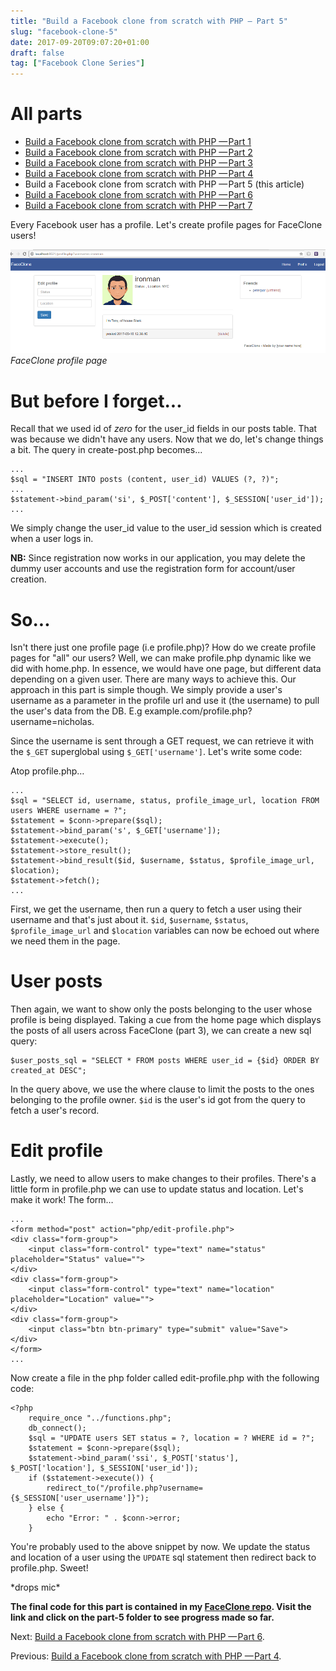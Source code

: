 ```yaml
---
title: "Build a Facebook clone from scratch with PHP — Part 5"
slug: "facebook-clone-5"
date: 2017-09-20T09:07:20+01:00
draft: false
tag: ["Facebook Clone Series"]
---
```


# All parts
- [Build a Facebook clone from scratch with PHP — Part 1](/facebook-clone-1)
- [Build a Facebook clone from scratch with PHP — Part 2](/facebook-clone-2)
- [Build a Facebook clone from scratch with PHP — Part 3](/facebook-clone-3)
- [Build a Facebook clone from scratch with PHP — Part 4](/facebook-clone-4)
- Build a Facebook clone from scratch with PHP — Part 5 (this article)
- [Build a Facebook clone from scratch with PHP — Part 6](/facebook-clone-6)
- [Build a Facebook clone from scratch with PHP — Part 7](/facebook-clone-7)

Every Facebook user has a profile. Let's create profile pages for FaceClone users!

![](/images/fbc5/faceclone-profile.png)
*FaceClone profile page*

# But before I forget...
Recall that we used id of _zero_ for the user_id fields in our posts table. That was because we didn't have any users. Now that we do, let's change things a bit.
The query in create-post.php becomes...

    ...
    $sql = "INSERT INTO posts (content, user_id) VALUES (?, ?)";
    ...
    $statement->bind_param('si', $_POST['content'], $_SESSION['user_id']);
    ...

We simply change the user_id value to the user_id session which is created when a user logs in.

__NB:__ Since registration now works in our application, you may delete the dummy user accounts and use the registration form for account/user creation.

# So...
Isn't there just one profile page (i.e profile.php)? How do we create profile pages for "all" our users? Well, we can make profile.php dynamic like we did with home.php. In essence, we would have one page, but different data depending on a given user. There are many ways to achieve this. Our approach in this part is simple though. We simply provide a user's username as a parameter in the profile url and use it (the username) to pull the user's data from the DB. E.g example.com/profile.php?username=nicholas.

Since the username is sent through a GET request, we can retrieve it with the `$_GET` superglobal using `$_GET['username']`. Let's write some code:

Atop profile.php…

    ...
    $sql = "SELECT id, username, status, profile_image_url, location FROM users WHERE username = ?";
    $statement = $conn->prepare($sql);
    $statement->bind_param('s', $_GET['username']);
    $statement->execute();
    $statement->store_result();
    $statement->bind_result($id, $username, $status, $profile_image_url, $location);
    $statement->fetch();
    ...

First, we get the username, then run a query to fetch a user using their username and that's just about it. `$id`, `$username`, `$status`, `$profile_image_url` and `$location` variables can now be echoed out where we need them in the page.

# User posts
Then again, we want to show only the posts belonging to the user whose profile is being displayed. Taking a cue from the home page which displays the posts of all users across FaceClone (part 3), we can create a new sql query:

    $user_posts_sql = "SELECT * FROM posts WHERE user_id = {$id} ORDER BY created_at DESC";

In the query above, we use the where clause to limit the posts to the ones belonging to the profile owner. `$id` is the user's id got from the query to fetch a user's record.

# Edit profile
Lastly, we need to allow users to make changes to their profiles. There's a little form in profile.php we can use to update status and location. Let's make it work!
The form…

    ...
    <form method="post" action="php/edit-profile.php">
    <div class="form-group">
        <input class="form-control" type="text" name="status" placeholder="Status" value="">
    </div>
    <div class="form-group">
        <input class="form-control" type="text" name="location" placeholder="Location" value="">
    </div>
    <div class="form-group">
        <input class="btn btn-primary" type="submit" value="Save">
    </div>
    </form>
    ...

Now create a file in the php folder called edit-profile.php with the following code:

    <?php
        require_once "../functions.php";
        db_connect();
        $sql = "UPDATE users SET status = ?, location = ? WHERE id = ?";
        $statement = $conn->prepare($sql);
        $statement->bind_param('ssi', $_POST['status'], $_POST['location'], $_SESSION['user_id']);
        if ($statement->execute()) {
            redirect_to("/profile.php?username={$_SESSION['user_username']}");
        } else {
            echo "Error: " . $conn->error;
        }

You're probably used to the above snippet by now. We update the status and location of a user using the `UPDATE` sql statement then redirect back to profile.php. Sweet!

&ast;drops mic&ast;

__The final code for this part is contained in my [FaceClone repo](https://github.com/nicholaskajoh/faceclone). Visit the link and click on the part-5 folder to see progress made so far.__

Next: [Build a Facebook clone from scratch with PHP — Part 6](/facebook-clone-6).

Previous: [Build a Facebook clone from scratch with PHP — Part 4](/facebook-clone-4).